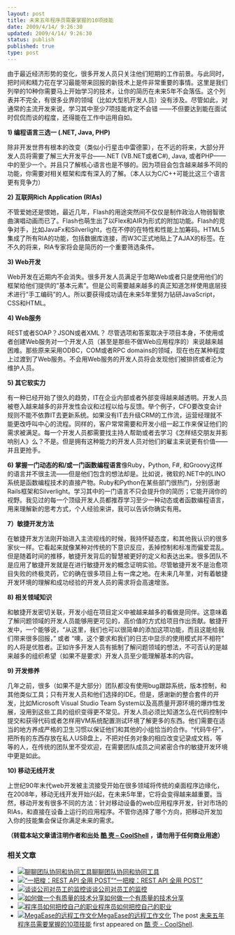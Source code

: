 ```yaml
---
layout: post
title: 未来五年程序员需要掌握的10项技能
date: 2009/4/14/ 9:26:30
updated: 2009/4/14/ 9:26:30
status: publish
published: true
type: post
---
```


由于最近经济形势的变化，很多开发人员只关注他们短期的工作前景。与此同时，把时间和精力花在学习最能带来回报的新技术上是件非常重要的事情。这里是我们列举的10种你需要马上开始学习的技术，让你的简历在未来5年不会落伍。这个列表并不完全，有很多业界的领域（比如大型机开发人员）没有涉及。尽管如此，对通常的主流开发来说，学习其中至少7项技能肯定不会错 ——不但要达到能在面试时侃侃而谈的程度，还得能在工作中运用自如。


**1) 编程语言三选一 (.NET, Java, PHP)**  

除非开发世界有根本的改变（类似小行星击中雷德蒙），在不远的将来，大部分开发人员将需要了解三大开发平台——.NET (VB.NET或者C#), Java, 或者PHP——中的至少一个。并且只了解核心语言也是不够的。因为项目会包含越来越多不同的功能，你需要对相关框架和库有深入的了解。（本人以为C/C++可能比这三个语言更有竞争力）



**2) 互联网Rich Application (RIAs)**  

不管爱她还是恨她，最近几年，Flash的用途突然间不仅仅是制作政治人物弱智歌曲演唱动画而已了。Flash也萌生出了以Flex和AIR为形式的附加功能。Flash的竞争对手，比如JavaFx和Silverlight，也在不停的在特性和性能上加筹码。HTML5集成了所有RIA的功能，包括数据库连接，而W3C正式地贴上了AJAX的标签。在不久的将来，RIA专家将会是简历的一个重要筛选条件。


**3) Web开发**  

Web开发在近期内不会消失。很多开发人员满足于忽略Web或者只是使用他们的框架给他们提供的”基本元素”。但是公司需要越来越多的真正知道怎样使用底层技术进行“手工编码”的人。所以要获得成功请在未来5年里努力钻研JavaScript，CSS和HTML。


**4) Web服务**  

REST或者SOAP？JSON或者XML？ 尽管选项和答案取决于项目本身，不使用或者创建Web服务对一个开发人员（甚至是那些不做Web应用程序的）来说越来越困难。那些原来采用ODBC，COM或者RPC domains的领域，现在也在某种程度上过渡到了Web服务。不会用Web服务的开发人员将会发现他们被排挤或者沦为维护人员。


**5) 其它软实力**  

有一种已经开始了很久的趋势，IT在企业内部或者外部变得越来越透明。开发人员被卷入越来越多的非开发性会议和过程以给与反馈。举个例子，CFO要改变会计规则不能不依靠IT去更新系统。如果没有IT去升级CRM的工作流，运营经理就不能更改呼叫中心的流程。同样的，客户常常需要和开发小组一起工作来保证他们的需求被满足。每一个开发人员都需要找主持人帮助或者去学习《怎样结交朋友并影响别人》么？不是。但是拥有这种能力的开发人员对他们的雇主来说更有价值——并且更抢手。


**6) 掌握一门动态的和/或一门函数编程语言**像Ruby，Python, F#, 和Groovy这样的语言并不很主流——但是他们包含的想法却是。比如说，微软的.NET中的LINO系统是函数编程技术的直接产物。Ruby和Python在某些部门很热门，分别感谢Rails框架和Silverlight。学习其中的一门语言不只会提升你的简历；它能开阔你的视野。我见过的每一个顶级开发人员都推荐学习至少一种动态或者函数编程语言，用来理解新的思考方式，个人经验来讲，我可以告诉你确实有用。


**7）敏捷开发方法**  

在敏捷开发方法刚开始进入主流视线的时候，我持怀疑态度，和其他我认识的很多家伙一样。它看起来就像某种对传统的下意识反应，丢掉控制和标准而偏爱混乱。但是随着时间的推移，敏捷开发背后的智慧被更好的定义和表达出来。很多团队不是应用了敏捷开发就是在进行敏捷开发的概念证明实验。尽管敏捷开发不是治愈项目失败的终极灵药，它的确在很多项目上有一席之地。在未来几年里，对有着敏捷开发环境的理解和成功经验的开发人员的需求将会高速增涨。


**8) 相关领域知识**  

和敏捷开发密切关联，开发小组在项目定义中被越来越多的看做是同伴。这意味着了解问题领域的开发人员能够用更可见的，高价值的方式给项目作出贡献。敏捷开发中，一个能够说，“从这里，我们也可以很简单的添加这项功能，而且这能给我们带来很多回报，” 或者 “噢，这个要求和我们的日志中显示的使用模式并不相符” 的人将是优胜者。正如许多开发人员有抵制了解问题领域的想法，不可否认的是越来越多的组织希望（如果不是要求）开发人员至少能理解基本的内容。


**9) 开发修养**  

几年之前，很多（如果不是大部分）团队都没有使用bug跟踪系统，版本控制，和其他类似工具；只有开发人员和他们选择的IDE。但是，感谢新的整合套件的开发，比如Microsoft Visual Studio Team System以及高质量开源环境的爆炸性发展，没用到这些工具的组织变得更不常见。开发人员必须比知道怎么在代码控制中提交和获得代码或者怎样用VM系统配置测试环境了解更多的东西。他们需要在适当的地方养成严格的卫生习惯以保证他们和其他的小组恰当的合作。“代码牛仔”，把所有的东西存放在私人USB盘上，不把对任务对象的相应改变记录成文档，等等的人，在传统的团队里不受欢迎，在需要团队成员之间紧密合作的敏捷开发环境中更是如此。


**10) 移动无线开发**  

上世纪90年末代web开发被主流接受开始在很多领域将传统的桌面程序边缘化，在2008年，移动无线开发开始兴起，在未来5年里，它将会变得越来越重要。当然，移动开发有很多不同的方法：针对移动设备的web应用程序开发，针对市场的RIAs，和直接在设备上运行的应用程序。不管你选择了哪个方向，把移动开发加入你的技能集会保证你满足未来的需求。



**（转载本站文章请注明作者和出处 [酷 壳 – CoolShell](https://coolshell.cn/) ，请勿用于任何商业用途）**



### 相关文章

* [![聊聊团队协同和协同工具](https://coolshell.cn/wp-content/uploads/2022/10/communication-150x150.png)](https://coolshell.cn/articles/22298.html)[聊聊团队协同和协同工具](https://coolshell.cn/articles/22298.html)
* [![“一把梭：REST API 全用 POST”](https://coolshell.cn/wp-content/uploads/2022/02/http_method-150x150.png)](https://coolshell.cn/articles/22173.html)[“一把梭：REST API 全用 POST”](https://coolshell.cn/articles/22173.html)
* [![谈谈公司对员工的监控](https://coolshell.cn/wp-content/uploads/2022/02/monitoring-150x150.jpeg)](https://coolshell.cn/articles/22157.html)[谈谈公司对员工的监控](https://coolshell.cn/articles/22157.html)
* [![如何做一个有质量的技术分享](https://coolshell.cn/wp-content/uploads/2021/07/knowledge_sharing-300x169-1-150x150.jpeg)](https://coolshell.cn/articles/21589.html)[如何做一个有质量的技术分享](https://coolshell.cn/articles/21589.html)
* [![程序员如何把控自己的职业](https://coolshell.cn/wp-content/uploads/2020/08/programmer.01-e1596792460687-150x150.png)](https://coolshell.cn/articles/20977.html)[程序员如何把控自己的职业](https://coolshell.cn/articles/20977.html)
* [![MegaEase的远程工作文化](https://coolshell.cn/wp-content/uploads/2020/01/remote-150x150.jpg)](https://coolshell.cn/articles/20765.html)[MegaEase的远程工作文化](https://coolshell.cn/articles/20765.html)
The post [未来五年程序员需要掌握的10项技能](https://coolshell.cn/articles/511.html) first appeared on [酷 壳 - CoolShell](https://coolshell.cn).